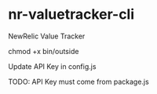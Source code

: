 # nr-valuetracker-cli
NewRelic Value Tracker


chmod +x bin/outside

Update API Key in config.js


TODO: API Key must come from package.js